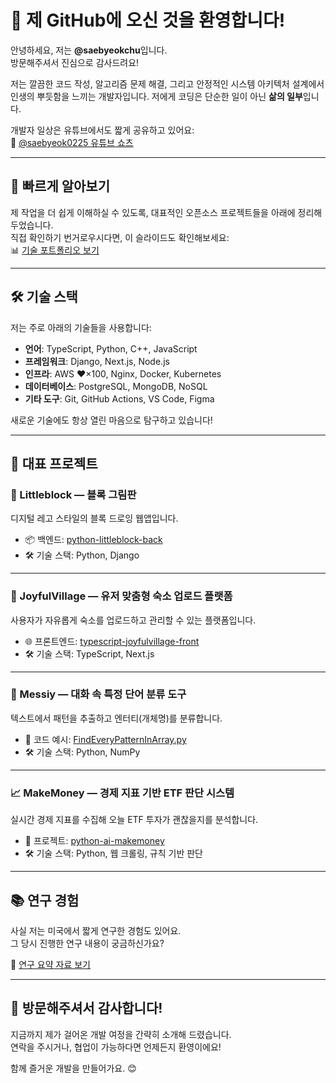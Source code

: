 # 👋 제 GitHub에 오신 것을 환영합니다!

안녕하세요, 저는 **@saebyeokchu**입니다.  
방문해주셔서 진심으로 감사드려요!  

저는 깔끔한 코드 작성, 알고리즘 문제 해결, 그리고 안정적인 시스템 아키텍처 설계에서 인생의 뿌듯함을 느끼는 개발자입니다. 
저에게 코딩은 단순한 일이 아닌 **삶의 일부**입니다.

개발자 일상은 유튜브에서도 짧게 공유하고 있어요:  
🎥 [@saebyeok0225 유튜브 쇼츠](https://www.youtube.com/@saebyeok0225/shorts)

---

## 🧭 빠르게 알아보기

제 작업을 더 쉽게 이해하실 수 있도록, 대표적인 오픈소스 프로젝트들을 아래에 정리해두었습니다.  
직접 확인하기 번거로우시다면, 이 슬라이드도 확인해보세요:  
📊 [기술 포트폴리오 보기](https://drive.google.com/file/d/1prZI03Ib4tgd3T07iwzB29UfcvxzfT_y/view?usp=drive_link)

---

## 🛠️ 기술 스택

저는 주로 아래의 기술들을 사용합니다:

- **언어**: TypeScript, Python, C++, JavaScript  
- **프레임워크**: Django, Next.js, Node.js  
- **인프라**: AWS ❤️×100, Nginx, Docker, Kubernetes  
- **데이터베이스**: PostgreSQL, MongoDB, NoSQL  
- **기타 도구**: Git, GitHub Actions, VS Code, Figma  

새로운 기술에도 항상 열린 마음으로 탐구하고 있습니다!

---

## 🚀 대표 프로젝트

### 🎨 Littleblock — 블록 그림판
디지털 레고 스타일의 블록 드로잉 웹앱입니다.

- 📦 백엔드: [python-littleblock-back](https://github.com/saebyeokchu/python-littleblock-back)  
- 🛠 기술 스택: Python, Django

---

### 🏡 JoyfulVillage — 유저 맞춤형 숙소 업로드 플랫폼
사용자가 자유롭게 숙소를 업로드하고 관리할 수 있는 플랫폼입니다.

- 🌐 프론트엔드: [typescript-joyfulvillage-front](https://github.com/saebyeokchu/typescript-joyfulvillage-front)  
- 🛠 기술 스택: TypeScript, Next.js

---

### 🧠 Messiy — 대화 속 특정 단어 분류 도구
텍스트에서 패턴을 추출하고 엔터티(개체명)를 분류합니다.

- 🔗 코드 예시: [FindEveryPatternInArray.py](https://github.com/saebyeokchu/python-ai-messiy/blob/main/FindEveryPatternInArray.py)  
- 🛠 기술 스택: Python, NumPy

---

### 📈 MakeMoney — 경제 지표 기반 ETF 판단 시스템
실시간 경제 지표를 수집해 오늘 ETF 투자가 괜찮을지를 분석합니다.

- 🔗 프로젝트: [python-ai-makemoney](https://github.com/saebyeokchu/python-ai-makemoney)  
- 🛠 기술 스택: Python, 웹 크롤링, 규칙 기반 판단

---

## 📚 연구 경험

사실 저는 미국에서 짧게 연구한 경험도 있어요.  
그 당시 진행한 연구 내용이 궁금하신가요?

🔬 [연구 요약 자료 보기](https://drive.google.com/file/d/1U9fE3xveAx2gE9HBBg9seBeG93HoCgHr/view?usp=drive_link)

---

## 🙌 방문해주셔서 감사합니다!

지금까지 제가 걸어온 개발 여정을 간략히 소개해 드렸습니다.  
연락을 주시거나, 협업이 가능하다면 언제든지 환영이에요!

함께 즐거운 개발을 만들어가요. 😊
